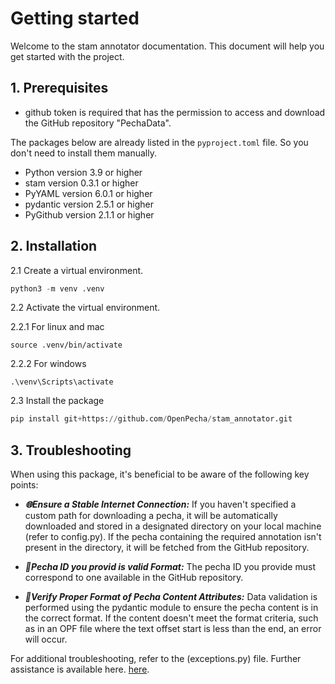 # Getting started

Welcome to the stam annotator documentation. This document will help you get started
with the project.

## 1. Prerequisites

- github token is required that has the permission to access and download the
GitHub repository "PechaData".

The packages below are already listed in the `pyproject.toml` file. So you don't
need to install them manually.


- Python version 3.9 or higher
- stam version 0.3.1 or higher
- PyYAML version 6.0.1 or higher
- pydantic version 2.5.1 or higher
- PyGithub version 2.1.1 or higher


## 2. Installation

2.1 Create a virtual environment.
```python
python3 -m venv .venv
```

2.2 Activate the virtual environment.

2.2.1 For linux and mac
```
source .venv/bin/activate
```
2.2.2 For windows
```
.\venv\Scripts\activate
```

2.3  Install the package

```python
pip install git+https://github.com/OpenPecha/stam_annotator.git
```


## 3. Troubleshooting

When using this package, it's beneficial to be aware of the following key points:


- ***🌐Ensure a Stable Internet Connection:*** If you haven't specified a custom path for
downloading a pecha, it will be automatically downloaded and stored in a designated
directory on your local machine (refer to config.py). If the pecha containing the
required annotation isn't present in the directory, it will be fetched from the GitHub
 repository.

- ***📁Pecha ID you provid is valid Format:*** The pecha ID you provide must correspond
to one available in the GitHub repository.

- ***📁Verify Proper Format of Pecha Content Attributes:*** Data validation is performed
using the pydantic module to ensure the pecha content is in the correct format. If the
 content doesn't meet the format criteria, such as in an OPF file where the text offset
  start is less than the end, an error will occur.

For additional troubleshooting, refer to the (exceptions.py) file.
Further assistance is available here. [here](help.md).
